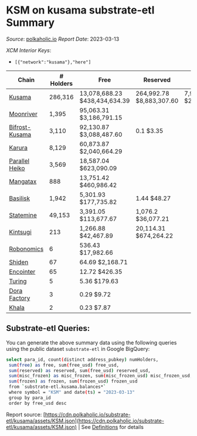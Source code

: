 # KSM on kusama substrate-etl Summary

_Source_: [polkaholic.io](https://polkaholic.io) *Report Date*: 2023-03-13


*XCM Interior Keys*:
* `[{"network":"kusama"},"here"]`


| Chain | # Holders | Free | Reserved | Misc Frozen | Frozen | Price | AssetID |
| ----- | --------- | ---- | -------- | ----------- | ------ | ----- | ------- |
| [Kusama](/kusama/0-kusama) | 286,316 | 13,078,688.23 $438,434,634.39 | 264,992.78 $8,883,307.60 | 7,971,472.48  $267,226,312.06 | 7,635,872.33 $255,976,045.59 | $33.52 | `{"Token":"KSM"}` |
| [Moonriver](/kusama/2023-moonriver) | 1,395 | 95,063.31 $3,186,791.15 |   |    |   | $33.52 | `{"Token":"42259045809535163221576417993425387648"}` |
| [Bifrost-Kusama](/kusama/2001-bifrost-ksm) | 3,110 | 92,130.87 $3,088,487.60 | 0.1 $3.35 |    |   | $33.52 | `{"Token":"KSM"}` |
| [Karura](/kusama/2000-karura) | 8,129 | 60,873.87 $2,040,664.29 |   |    |   | $33.52 | `{"Token":"KSM"}` |
| [Parallel Heiko](/kusama/2085-parallel-heiko) | 3,569 | 18,587.04 $623,090.09 |   |    |   | $33.52 | `{"Token":"100"}` |
| [Mangatax](/kusama/2110-mangatax) | 888 | 13,751.42 $460,986.42 |   |    |   | $33.52 | `{"Token":"4"}` |
| [Basilisk](/kusama/2090-basilisk) | 1,942 | 5,301.93 $177,735.82 | 1.44 $48.27 |    |   | $33.52 | `{"Token":"1"}` |
| [Statemine](/kusama/1000-statemine) | 49,153 | 3,391.05 $113,677.67 | 1,076.2 $36,077.21 |    |   | $33.52 | `{"Token":"KSM"}` |
| [Kintsugi](/kusama/2092-kintsugi) | 213 | 1,266.88 $42,467.89 | 20,114.31 $674,264.22 |    |   | $33.52 | `{"Token":"KSM"}` |
| [Robonomics](/kusama/2048-robonomics) | 6 | 536.43 $17,982.66 |   |    |   | $33.52 | `{"Token":"4294967295"}` |
| [Shiden](/kusama/2007-shiden) | 67 | 64.69 $2,168.71 |   |    |   | $33.52 | `{"Token":"340282366920938463463374607431768211455"}` |
| [Encointer](/kusama/1001-encointer) | 65 | 12.72 $426.35 |   |    |   | $33.52 | `{"Token":"KSM"}` |
| [Turing](/kusama/2114-turing) | 5 | 5.36 $179.63 |   |    |   | $33.52 | `{"Token":"1"}` |
| [Dora Factory](/kusama/2115-dorafactory) | 3 | 0.29 $9.72 |   |    |   | $33.52 | `{"Token":"KSM"}` |
| [Khala](/kusama/2004-khala) | 2 | 0.23 $7.87 |   |    |   | $33.52 | `{"Token":"0"}` |

## Substrate-etl Queries:
You can generate the above summary data using the following queries using the public dataset `substrate-etl` in Google BigQuery:
```bash
select para_id, count(distinct address_pubkey) numHolders, 
 sum(free) as free, sum(free_usd) free_usd,
 sum(reserved) as reserved, sum(free_usd) reserved_usd,
 sum(misc_frozen) as misc_frozen, sum(misc_frozen_usd) misc_frozen_usd,
 sum(frozen) as frozen, sum(frozen_usd) frozen_usd
 from `substrate-etl.kusama.balances*` 
 where symbol = "KSM" and date(ts) = "2023-03-13"
 group by para_id
 order by free_usd desc
```


Report source: [https://cdn.polkaholic.io/substrate-etl/kusama/assets/KSM.json](https://cdn.polkaholic.io/substrate-etl/kusama/assets/KSM.json) | See [Definitions](/DEFINITIONS.md) for details
